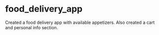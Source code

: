 # food_delivery_app
Created a food delivery app with available appetizers. Also created a cart and personal info section. 
